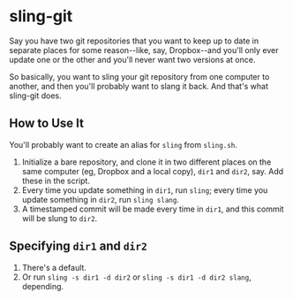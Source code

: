 sling-git
=========

Say you have two git repositories that you want to keep up to date in separate
places for some reason--like, say, Dropbox--and you'll only ever
update one or the other and you'll never want two versions at once.

So basically, you want to sling your git repository from one computer to
another, and then you'll probably want to slang it back. And that's what
sling-git does.

How to Use It
-------------
You'll probably want to create an alias for `sling` from `sling.sh`.
1. Initialize a bare repository, and clone it in two different places on the same computer (eg, Dropbox and a local copy), `dir1` and `dir2`, say. Add these in the script.
2. Every time you update something in `dir1`, run `sling`; every time you update something in `dir2`, run `sling slang`.
3. A timestamped commit will be made every time in `dir1`, and this commit will be slung to `dir2`.

Specifying `dir1` and `dir2`
----------------------------
1. There's a default.
2. Or run `sling -s dir1 -d dir2` or `sling -s dir1 -d dir2 slang`, depending.
